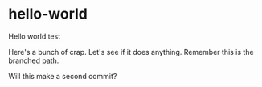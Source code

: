 # hello-world
Hello world test

Here's a bunch of crap. Let's see if it does anything. Remember this is the branched path.

Will this make a second commit?
